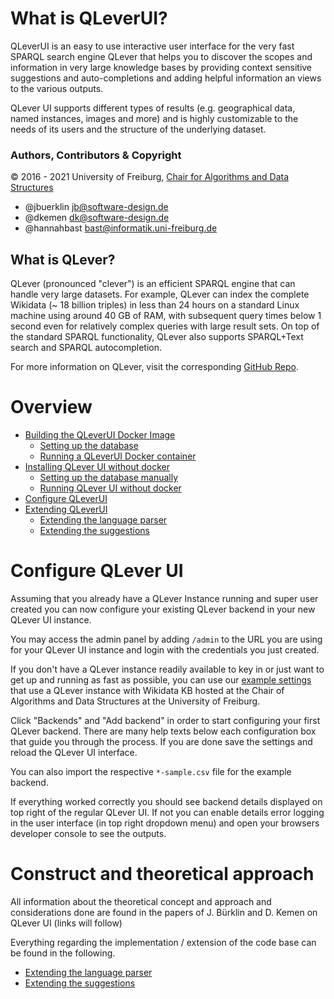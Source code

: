 # What is QLeverUI?
QLeverUI is an easy to use interactive user interface for the very fast SPARQL search engine QLever that helps you to discover the scopes and information in very large knowledge bases by providing context sensitive suggestions and auto-completions and adding helpful information an views to the various outputs.

QLever UI supports different types of results (e.g. geographical data, named instances, images and more) and is highly customizable to the needs of its users and the structure of the underlying dataset.

### Authors, Contributors & Copyright
© 2016 - 2021 University of Freiburg, [Chair for Algorithms and Data Structures](https://ad.cs.uni-freiburg.de/)

- @jbuerklin <jb@software-design.de>   
- @dkemen <dk@software-design.de>
- @hannahbast <bast@informatik.uni-freiburg.de>

## What is QLever?
QLever (pronounced "clever") is an efficient SPARQL engine that can handle very large datasets. For example, QLever can index the complete Wikidata (~ 18 billion triples) in less than 24 hours on a standard Linux machine using around 40 GB of RAM, with subsequent query times below 1 second even for relatively complex queries with large result sets. On top of the standard SPARQL functionality, QLever also supports SPARQL+Text search and SPARQL autocompletion.

For more information on QLever, visit the corresponding [GitHub Repo](https://github.com/ad-freiburg/QLever).

# Overview
* [Building the QLeverUI Docker Image](docs/install_qleverui.md#building-the-qleverui-docker-container)
    * [Setting up the database](docs/install_qleverui.md#setting-up-the-database)
    * [Running a QLeverUI Docker container](docs/install_qleverui.md#running-a-qleverui-docker-container)
* [Installing QLever UI without docker](docs/install_qleverui.md#installing-qlever-ui-without-docker)
    * [Setting up the database manually](docs/install_qleverui.md#setting-up-the-database-manually)
    * [Running QLever UI without docker](docs/install_qleverui.md#running-qlever-ui-without-docker)
* [Configure QLeverUI](#configure-qlever-ui)
* [Extending QLeverUI](#construct-and-theoretical-approach)
    * [Extending the language parser](docs/extending_parser.md)
    * [Extending the suggestions](docs/extending_suggestions.md)


# Configure QLever UI

Assuming that you already have a QLever Instance running and super user created you can now configure your existing QLever backend in your new QLever UI instance. 

You may access the admin panel by adding `/admin` to the URL you are using for your QLever UI instance and login with the credentials you just created.

If you don't have a QLever instance readily available to key in or just want to get up and running as fast as possible, you can use our [example settings](resources/) that use a QLever instance with Wikidata KB hosted at the Chair of Algorithms and Data Structures at the University of Freiburg.  

Click "Backends" and "Add backend" in order to start configuring your first QLever backend. There are many help texts below each configuration box that guide you through the process. If you are done save the settings and reload the QLever UI interface.

You can also import the respective `*-sample.csv` file for the example backend.

If everything worked correctly you should see backend details displayed on top right of the regular QLever UI. If not you can enable details error logging in the user interface (in top right dropdown menu) and open your browsers developer console to see the outputs.

# Construct and theoretical approach
All information about the theoretical concept and approach and considerations done are found in the papers of J. Bürklin and D. Kemen on QLever UI (links will follow)

Everything regarding the implementation / extension of the code base can be found in the following.

* [Extending the language parser](docs/extending_parser.md)
* [Extending the suggestions](docs/extending_suggestions.md)